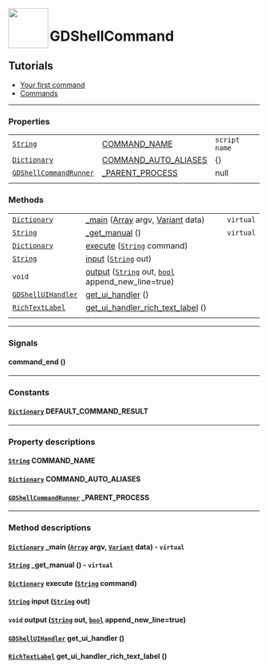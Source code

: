 [link_variant]: https://docs.godotengine.org/en/stable/classes/class_variant.html
[link_bool]: https://docs.godotengine.org/en/latest/classes/class_bool.html
[link_string]: https://docs.godotengine.org/en/latest/classes/class_string.html
[link_array]: https://docs.godotengine.org/en/stable/classes/class_array.html
[link_dictionary]: https://docs.godotengine.org/en/latest/classes/class_dictionary.html
[link_rich_text_label]: https://docs.godotengine.org/en/latest/classes/class_richtextlabel.html
[link_gdshell_command_runner]: https://github.com/Kubulambula/Godot-GDShell/blob/main/addons/gdshell/docs/en/references/gdshell_command_runner.md
[link_gdshell_ui_handler]: https://github.com/Kubulambula/Godot-GDShell/blob/main/addons/gdshell/docs/en/references/gdshell_ui_handler.md

<a href="https://github.com/Kubulambula/Godot-GDShell">
  <img src="https://github.com/Kubulambula/Godot-GDShell/blob/main/addons/gdshell/docs/assets/logo.png" align="left" width="80" height="80">
</a>

# GDShellCommand


## Tutorials
- [Your first command](https://github.com/Kubulambula/Godot-GDShell/blob/main/addons/gdshell/docs/en/getting_started/your_first_command.md)
- [Commands](https://github.com/Kubulambula/Godot-GDShell/blob/main/addons/gdshell/docs/en/tutorials/commands.md)


---


### Properties


| | | |
| --- | --- | --- |
| [`String`][link_string]  | [COMMAND_NAME](#string-command_name)  | `script name` |
| [`Dictionary`][link_dictionary]  | [COMMAND_AUTO_ALIASES](#dictionary-command_auto_aliases)  | {} |
| [`GDShellCommandRunner`][link_gdshell_command_runner] | [_PARENT_PROCESS](#gdshellcommandrunner-_parent_process) | null |
| | | |


### Methods
| | | |
| --- | --- | --- |
| [`Dictionary`][link_dictionary] | [_main](#_main) ([Array][link_array] argv, [Variant][link_variant] data) | `virtual` |
| [`String`][link_string] | [_get_manual](#_get_manual) () | `virtual` |
| [`Dictionary`][link_dictionary] | [execute](#execute) ([`String`][link_string] command) | |
| [`String`][link_string] | [input](#input) ([`String`][link_string] out) | |
| `void` | [output](#output) ([`String`][link_string] out, [`bool`][link_bool] append_new_line=true) | |
| [`GDShellUIHandler`][link_gdshell_ui_handler] | [get_ui_handler](#get_ui_handler) () | |
| [`RichTextLabel`][link_rich_text_label] | [get_ui_handler_rich_text_label](#get_ui_handler_rich_text_label) () | |
| | | |


---


### Signals

#### command_end ()


---


### Constants

#### [`Dictionary`][link_dictionary] DEFAULT_COMMAND_RESULT


---


### Property descriptions

#### [`String`][link_string] COMMAND_NAME

#### [`Dictionary`][link_dictionary] COMMAND_AUTO_ALIASES

#### [`GDShellCommandRunner`][link_gdshell_command_runner] _PARENT_PROCESS


---


### Method descriptions

<span id="_main"><span>
#### [`Dictionary`][link_dictionary] _main ([`Array`][link_array] argv, [`Variant`][link_variant] data) - `virtual`

<span id="_get_manual"><span>
#### [`String`][link_string] _get_manual () - `virtual`

<span id="execute"><span>
#### [`Dictionary`][link_dictionary] execute ([`String`][link_string] command)

<span id="input"><span>
#### [`String`][link_string] input ([`String`][link_string] out)

<span id="output"><span>
#### `void` output ([`String`][link_string] out, [`bool`][link_bool] append_new_line=true)

<span id="get_ui_handler"><span>
#### [`GDShellUIHandler`][link_gdshell_ui_handler] get_ui_handler ()

<span id="get_ui_handler_rich_text_label"><span>
#### [`RichTextLabel`][link_rich_text_label] get_ui_handler_rich_text_label ()
